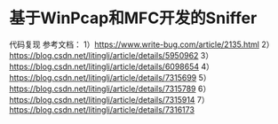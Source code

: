 # 基于WinPcap和MFC开发的Sniffer
代码复现
参考文档：
1）https://www.write-bug.com/article/2135.html
2）https://blog.csdn.net/litingli/article/details/5950962
3）https://blog.csdn.net/litingli/article/details/6098654
4）https://blog.csdn.net/litingli/article/details/7315699
5）https://blog.csdn.net/litingli/article/details/7315789
6）https://blog.csdn.net/litingli/article/details/7315914
7）https://blog.csdn.net/litingli/article/details/7316173
